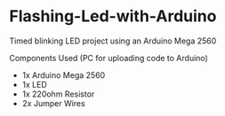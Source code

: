 # Flashing-Led-with-Arduino
Timed blinking LED project using an Arduino Mega 2560

Components Used (PC for uploading code to Arduino)
- 1x Arduino Mega 2560
- 1x LED
- 1x 220ohm Resistor
- 2x Jumper Wires
